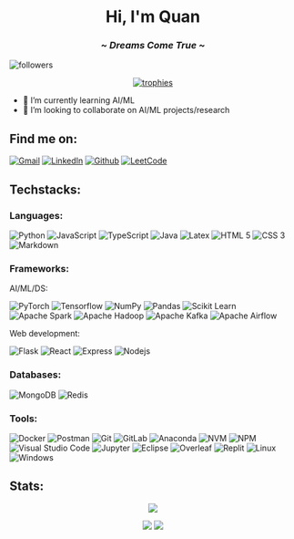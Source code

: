 <h1 align="center">Hi, I'm Quan</h1>
<h3 align="center"><i>~ Dreams Come True ~</i></h3>

<!-- ![visitors](https://visitor-badge.laobi.icu/badge?page_id=QuanHNguyen232.QuanHNguyen232) -->
![followers](https://img.shields.io/github/followers/QuanHNguyen232?label=Follow&style=social)


<!-- ############################################################ -->
<!-- ######################### TROPHIES ######################### -->
<!-- ############################################################ -->
<p align="center"> <a href="https://github.com/ryo-ma/github-profile-trophy"><img src="https://github-profile-trophy.vercel.app/?username=QuanHNguyen232&column=-1&no-bg=true&no-frame=true&theme=oldie" alt="trophies" /></a> </p>



<!-- ############################################################ -->
<!-- ####################### INTRODUCTION ####################### -->
<!-- ############################################################ -->
- 🌱 I’m currently learning AI/ML
- 👯 I’m looking to collaborate on AI/ML projects/research
<!-- 😄 Pronouns: he/him/his -->


<!-- ############################################################ -->
<!-- ########################### INFO ########################### -->
<!-- ############################################################ -->
<!-- https://github.com/iconic/open-iconic/tree/master/svg -->
## Find me on:
<div>
<a href="mailto:quanhnguyen232@gmail.com" target="_blank"><img alt="Gmail" src="https://img.shields.io/badge/Gmail-D14836?style=for-the-badge&logo=gmail&logoColor=white"/></a>
<a href="https://www.linkedin.com/in/quanhnguyen232/" target="_blank"><img alt="LinkedIn" src="https://img.shields.io/badge/LinkedIn-0077B5?style=for-the-badge&logo=linkedin&logoColor=white"/></a>
<a href="https://github.com/QuanHNguyen232" target="_blank"><img alt="Github" src="https://img.shields.io/badge/GitHub-181717?style=for-the-badge&logo=github&logoColor=white"/></a>
<a href="https://leetcode.com/QuanHNguyen232/" target="_blank"><img alt="LeetCode" src="https://img.shields.io/badge/LeetCode-FFA116?style=for-the-badge&logo=LeetCode&logoColor=black"/></a>
</div>
<!-- <div> -->
<!-- <a href="https://www.hackerrank.com/QuanHNguyen232/" target="_blank"><img alt="Hackerrank" src="https://img.shields.io/badge/Hackerrank-00EA64?style=for-the-badge&logo=HackerRank&logoColor=black"/></a> -->
<!-- <a href="https://www.kaggle.com/quanhnguyen232/" target="_blank"><img alt="Kaggle" src="https://img.shields.io/badge/Kaggle-20BEFF?style=for-the-badge&logo=Kaggle&logoColor=white"/></a> -->
<!-- <a href="https://www.datacamp.com/profile/quannh2002/" target="_blank"><img alt="Data Camp" src="https://img.shields.io/badge/DataCamp-03EF62?style=for-the-badge&logo=datacamp&logoColor=black"/></a> -->
<!-- <a href="https://angel.co/u/quan-nguyen-71" target="_blank"><img alt="Angel List" src="https://img.shields.io/badge/AngelList-000000?style=for-the-badge&logo=angellist&logoColor=white"/></a> -->
<!-- </div> -->

<!-- ############################################################ -->
<!-- ################## PROGRAMING LANGUAGES #################### -->
<!-- ############################################################ -->
## Techstacks:
### Languages:
<div>
 <img alt="Python" src="https://img.shields.io/badge/Python-3776AB?style=for-the-badge&logo=python&logoColor=white" />
 <img alt="JavaScript" src="https://img.shields.io/badge/JavaScript-F7DF1E?style=for-the-badge&logo=javascript&logoColor=white" />
 <img alt="TypeScript" src="https://img.shields.io/badge/TypeScript-3178C6?style=for-the-badge&logo=typescript&logoColor=white" />
 <img alt="Java" src="https://img.shields.io/badge/Java-ED8B00?style=for-the-badge&logo=java&logoColor=white" />
 <img alt="Latex" src="https://img.shields.io/badge/Latex-008080?style=for-the-badge&logo=latex&logoColor=white" />
 <img alt="HTML 5" src="https://img.shields.io/badge/HTML5-E34F26?style=for-the-badge&logo=html5&logoColor=white" />
 <img alt="CSS 3" src="https://img.shields.io/badge/CSS3-1572B6?&style=for-the-badge&logo=css3&logoColor=white" />
 <img alt="Markdown" src="https://img.shields.io/badge/Markdown-000000?style=for-the-badge&logo=markdown&logoColor=white" />
 <!-- <img alt="C sharp" src="https://img.shields.io/badge/C%23-239120?style=for-the-badge&logo=c-sharp&logoColor=white" /> -->
 <!-- <img alt="Kotlin" src="https://img.shields.io/badge/Kotlin-7F52FF?style=for-the-badge&logo=kotlin&logoColor=white" /> -->
</div>

<!-- ############################################################ -->
<!-- #################### LIBS & FRAMEWORKS ##################### -->
<!-- ############################################################ -->
### Frameworks:
<div>
 <p>AI/ML/DS:</p>
 <img alt="PyTorch" src="https://img.shields.io/badge/PyTorch-EE4C2C?style=for-the-badge&logo=tensorflow&logoColor=white" />
 <!-- <img alt="Keras" src="https://img.shields.io/badge/Keras-D00000?style=for-the-badge&logo=keras&logoColor=white" /> -->
 <img alt="Tensorflow" src="https://img.shields.io/badge/TensorFlow-FF6F00?style=for-the-badge&logo=tensorflow&logoColor=white" />
 <img alt="NumPy" src="https://img.shields.io/badge/NumPy-013243?style=for-the-badge&logo=numpy&logoColor=white" />
 <img alt="Pandas" src="https://img.shields.io/badge/Pandas-150458?style=for-the-badge&logo=pandas&logoColor=white" />
 <img alt="Scikit Learn" src="https://img.shields.io/badge/Scikit--learn-F7931E?style=for-the-badge&logo=scikitlearn&logoColor=white" />
 </br>
 <img alt="Apache Spark" src="https://img.shields.io/badge/Apache_Spark-E25A1C?style=for-the-badge&logo=apachespark&logoColor=white">
 <img alt="Apache Hadoop" src="https://img.shields.io/badge/Apache_Hadoop-66CCFF?style=for-the-badge&logo=apachehadoop&logoColor=white">
 <img alt="Apache Kafka" src="https://img.shields.io/badge/Apache_Kafka-231F20?style=for-the-badge&logo=apachekafka&logoColor=white">
 <img alt="Apache Airflow" src="https://img.shields.io/badge/Apache_Airflow-017CEE?style=for-the-badge&logo=apacheairflow&logoColor=white">
</div>

<div>
 <p>Web development:</p>
 <img alt="Flask" src="https://img.shields.io/badge/Flask-000000?style=for-the-badge&logo=flask&logoColor=white" />
 <img alt="React" src="https://img.shields.io/badge/React-61DAFB?style=for-the-badge&logo=react&logoColor=white" />
 <img alt="Express" src="https://img.shields.io/badge/Express-000000?style=for-the-badge&logo=express&logoColor=white" />
 <img alt="Nodejs" src="https://img.shields.io/badge/Nodejs-5FA04E?style=for-the-badge&logo=nodedotjs&logoColor=white" />
</div>

<!-- ############################################################ -->
<!-- ########################## TOOLS ########################### -->
<!-- ############################################################ -->
### Databases:
<div>
 <img alt="MongoDB" src="https://img.shields.io/badge/MongoDB-47A248?style=for-the-badge&logo=mongodb&logoColor=white">
 <img alt="Redis" src="https://img.shields.io/badge/Redis-FF4438?style=for-the-badge&logo=redis&logoColor=white">
</div>

### Tools:
<div>
 <img alt="Docker" src="https://img.shields.io/badge/Docker-2496ED?style=for-the-badge&logo=docker&logoColor=white">
 <img alt="Postman" src="https://img.shields.io/badge/Postman-FF6C37?style=for-the-badge&logo=postman&logoColor=white">
 <img alt="Git" src="https://img.shields.io/badge/Git-E44C30?style=for-the-badge&logo=git&logoColor=white" />
 <img alt="GitLab" src="https://img.shields.io/badge/GitLab-FC6D26?style=for-the-badge&logo=gitlab&logoColor=white" />
 <img alt="Anaconda" src="https://img.shields.io/badge/Anaconda-44A833?style=for-the-badge&logo=anaconda&logoColor=white" />
 <img alt="NVM" src="https://img.shields.io/badge/nvm-F4DD4B?style=for-the-badge&logo=nvm&logoColor=white" />
 <img alt="NPM" src="https://img.shields.io/badge/npm-CB3837?style=for-the-badge&logo=npm&logoColor=white" />
<!-- <img alt="SQLite" src="https://img.shields.io/badge/SQLite-003B57?style=for-the-badge&logo=sqlite&logoColor=white" /> -->
 <div>
 <img alt="Visual Studio Code" src="https://img.shields.io/badge/VS_Code-007ACC?style=for-the-badge&logo=visual%20studio%20code&logoColor=white" />
 <img alt="Jupyter" src="https://img.shields.io/badge/Jupyter-F37626?style=for-the-badge&logo=jupyter&logoColor=white" />
 <img alt="Eclipse" src="https://img.shields.io/badge/Eclipse-2C2255?style=for-the-badge&logo=eclipse&logoColor=white" />
 <img alt="Overleaf" src="https://img.shields.io/badge/Overleaf-47A141?style=for-the-badge&logo=Overleaf&logoColor=white" />
 <img alt="Replit" src="https://img.shields.io/badge/Replit-667881?style=for-the-badge&logo=replit&logoColor=white" />
 <img alt="Linux" src="https://img.shields.io/badge/Linux-FCC624?style=for-the-badge&logo=linux&logoColor=white" />
 <img alt="Windows" src="https://img.shields.io/badge/Windows-0078D4?style=for-the-badge&logo=windows&logoColor=white" />
<!--  <img alt="Android Studio" src="https://img.shields.io/badge/Android_Studio-3DDC84?style=for-the-badge&logo=androidstudio&logoColor=white" /> -->
<!--  <img alt="Visual Studio" src="https://img.shields.io/badge/Visual_Studio-5C2D91?style=for-the-badge&logo=visual%20studio&logoColor=white" /> -->
</div>
</div>


<!-- ############################################################ -->
<!-- ######################## REPO STATS ######################## -->
<!-- ############################################################ -->
<!--
[![Readme Card](https://github-readme-stats.vercel.app/api/pin/?username=QuanHNguyen232&show_owner=true&repo=Leetcode_soln)](https://github.com/anuraghazra/github-readme-stats) -->



<!-- ############################################################ -->
<!-- ######################## GITHUB STATS ###################### -->
<!-- ############################################################ -->
## Stats:
<div align="center">

<!-- [![Quan's GitHub Stats](https://awesome-github-stats.azurewebsites.net/user-stats/QuanHNguyen232?cardType=github&theme=react)](https://git.io/awesome-stats-card) -->
<!-- [![Top Langs](https://github-readme-stats.vercel.app/api/top-langs/?username=QuanHNguyen232&theme=react&layout=compact&langs_count=5&hide=jupyter%20notebook)](https://github.com/anuraghazra/github-readme-stats) -->
<!-- [![GitHub Streak](http://github-readme-streak-stats.herokuapp.com?user=QuanHNguyen232&theme=react&date_format=M%20j%5B%2C%20Y%5D)](https://git.io/streak-stats) -->

![](http://github-profile-summary-cards.vercel.app/api/cards/profile-details?username=QuanHNguyen232&theme=nord_bright)

![](http://github-profile-summary-cards.vercel.app/api/cards/stats?username=QuanHNguyen232&theme=nord_bright)
![](http://github-profile-summary-cards.vercel.app/api/cards/repos-per-language?username=QuanHNguyen232&theme=nord_bright)
 
</div>






<!-- ############################################################ -->
<!-- ########################## SOURCES ######################### -->
<!-- ############################################################ -->
<!-- 
https://dev.to/charalambosioannou/create-a-dynamic-github-profile-readme-il5
https://github.com/anuraghazra/github-readme-stats
https://github.com/abhisheknaiidu/awesome-github-profile-readme
https://medium.com/swlh/how-to-create-a-self-updating-readme-md-for-your-github-profile-f8b05744ca91

##### Beautiful Badges #####
Syntax: https://shields.io/
Icon+Color: https://simpleicons.org/
Logo: https://github.com/simple-icons/simple-icons/blob/develop/slugs.md
Sample: https://dev.to/envoy_/150-badges-for-github-pnk
Most beautiful gray background: E0E0E0

##### Stats #####
https://github.com/vn7n24fzkq/github-profile-summary-cards

-->


<!-- ############################################################ -->
<!-- ########################## OBSOLETE ######################## -->
<!-- ############################################################ -->
<!-- **QuanHNguyen232/QuanHNguyen232** is a ✨ _special_ ✨ repository because its `README.md` (this file) appears on your GitHub profile.
Here are some ideas to get you started:
- 🔭 I’m currently working on ...
- 🤔 I’m looking for help with ...
- 💬 Ask me about ...
- ⚡ Fun fact: ... 
-->

<!--[![Quan's GitHub stats](https://github-readme-stats.vercel.app/api?username=QuanHNguyen232&show_icons=true&theme=algolia)](https://github.com/anuraghazra/github-readme-stats)
![Top Langs](https://github-readme-stats.vercel.app/api/top-langs/?username=QuanHNguyen232&theme=algolia)-->

<!-- [**March 2021 - Present**]:
  * Build mobilie application with React Native which warns users of early forest fire.
  * [Google Play Link](https://play.google.com/store/apps/details?id=vnfis.com.vn.phscr_gla&hl=en&gl=US)
  * [Appstore Link](https://apps.apple.com/us/app/hotspot-gla/id1572979362) (will be updated in the future) -->
  
  
<!--
<p align="center">
<img src="https://raw.githubusercontent.com/github/explore/80688e429a7d4ef2fca1e82350fe8e3517d3494d/topics/python/python.png" alt="Python" height="40" style="vertical-align:top; margin:4px;">
<img src="https://raw.githubusercontent.com/github/explore/80688e429a7d4ef2fca1e82350fe8e3517d3494d/topics/tensorflow/tensorflow.png" alt="Tensorflow" height="40" style="vertical-align:top; margin:4px;">
<img src="https://raw.githubusercontent.com/github/explore/80688e429a7d4ef2fca1e82350fe8e3517d3494d/topics/scikit-learn/scikit-learn.png" alt="Scikit Learn" height="40" style="vertical-align:top; margin:4px;">
<img src="https://raw.githubusercontent.com/github/explore/80688e429a7d4ef2fca1e82350fe8e3517d3494d/topics/opencv/opencv.png" alt="Open CV" height="40" style="vertical-align:top; margin:4px;">
<img src="https://raw.githubusercontent.com/github/explore/80688e429a7d4ef2fca1e82350fe8e3517d3494d/topics/visual-studio-code/visual-studio-code.png" alt="VS Code" height="40" style="vertical-align:top; margin:4px;">
<img src="https://raw.githubusercontent.com/github/explore/80688e429a7d4ef2fca1e82350fe8e3517d3494d/topics/jupyter-notebook/jupyter-notebook.png" alt="Jupyter Notebook" height="40" style="vertical-align:top; margin:4px;">
</p>
-->

<!--
### Others
<p align="center">
<img src="https://raw.githubusercontent.com/github/explore/80688e429a7d4ef2fca1e82350fe8e3517d3494d/topics/latex/latex.png" alt="LaTex" height="40" style="vertical-align:top; margin:4px;">
</p> -->

<!--
### Web development
<p align="center">
<img src="https://raw.githubusercontent.com/github/explore/80688e429a7d4ef2fca1e82350fe8e3517d3494d/topics/html/html.png" alt="HTML" height="40" style="vertical-align:top; margin:4px;">
<img src="https://raw.githubusercontent.com/github/explore/80688e429a7d4ef2fca1e82350fe8e3517d3494d/topics/css/css.png" alt="CSS" height="40" style="vertical-align:top; margin:4px;">
<img src="https://raw.githubusercontent.com/github/explore/80688e429a7d4ef2fca1e82350fe8e3517d3494d/topics/aspnet/aspnet.png" alt="asp dot net" height="40" style="vertical-align:top; margin:4px;">
<img src="https://raw.githubusercontent.com/github/explore/80688e429a7d4ef2fca1e82350fe8e3517d3494d/topics/java/java.png" alt="Java" height="40" style="vertical-align:top; margin:4px;">
<img src="https://raw.githubusercontent.com/github/explore/80688e429a7d4ef2fca1e82350fe8e3517d3494d/topics/sql/sql.png" alt="SQL" height="40" style="vertical-align:top; margin:4px;">
<img src="https://raw.githubusercontent.com/github/explore/80688e429a7d4ef2fca1e82350fe8e3517d3494d/topics/postgresql/postgresql.png" alt="PostgreSQL" height="40" style="vertical-align:top; margin:4px;">
</p>
-->

